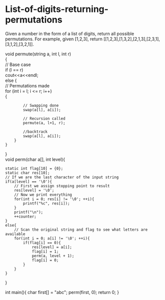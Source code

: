 # List-of-digits-returning-permutations
Given a number in the form of a list of digits, return all possible permutations.  For example, given [1,2,3], return [[1,2,3],[1,3,2],[2,1,3],[2,3,1],[3,1,2],[3,2,1]].


void permute(string a, int l, int r)  
{  
    // Base case  
    if (l == r)  
        cout<<a<<endl;  
    else
    {  
        // Permutations made  
        for (int i = l; i <= r; i++)  
        {  
  
            // Swapping done  
            swap(a[l], a[i]);  
  
            // Recursion called  
            permute(a, l+1, r);  
  
            //backtrack  
            swap(a[l], a[i]);  
        }  
    }  
}  
void perm(char a[], int level){

    static int flag[10] = {0};
    static char res[10];
    // If we are the last character of the input string 
    if(a[level] == '\0'){
        // First we assign stopping point to result
        res[level] = '\0';
        // Now we print everything
        for(int i = 0; res[i] != '\0'; ++i){
            printf("%c", res[i]);
        }
        printf("\n");
        ++counter;
    }
    else{
        // Scan the original string and flag to see what letters are available
        for(int i = 0; a[i] != '\0'; ++i){
            if(flag[i] == 0){
                res[level] = a[i];
                flag[i] = 1;
                perm(a, level + 1);
                flag[i] = 0;
            }
        }
    }
}

int main(){
    char first[] = "abc";
    perm(first, 0);
    return 0;
}

